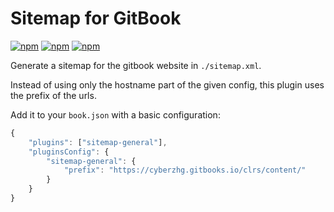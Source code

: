 # Sitemap for GitBook

[![npm](https://img.shields.io/npm/v/gitbook-plugin-sitemap-general.svg)](https://www.npmjs.com/package/gitbook-plugin-sitemap-general)
[![npm](https://img.shields.io/npm/dt/gitbook-plugin-sitemap-general.svg)](https://www.npmjs.com/package/gitbook-plugin-sitemap-general)
[![npm](https://img.shields.io/npm/l/gitbook-plugin-sitemap-general.svg)](https://www.npmjs.com/package/gitbook-plugin-sitemap-general)

Generate a sitemap for the gitbook website in `./sitemap.xml`.

Instead of using only the hostname part of the given config, this plugin uses the prefix of the urls.

Add it to your `book.json` with a basic configuration:

```js
{
    "plugins": ["sitemap-general"],
    "pluginsConfig": {
        "sitemap-general": {
            "prefix": "https://cyberzhg.gitbooks.io/clrs/content/"
        }
    }
}
```
